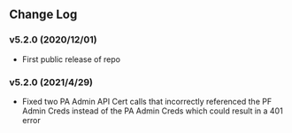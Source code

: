 ## Change Log

### v5.2.0 (2020/12/01)
- First public release of repo
### v5.2.0 (2021/4/29)
- Fixed two PA Admin API Cert calls that incorrectly referenced the PF Admin Creds instead of the PA Admin Creds which could result in a 401 error
